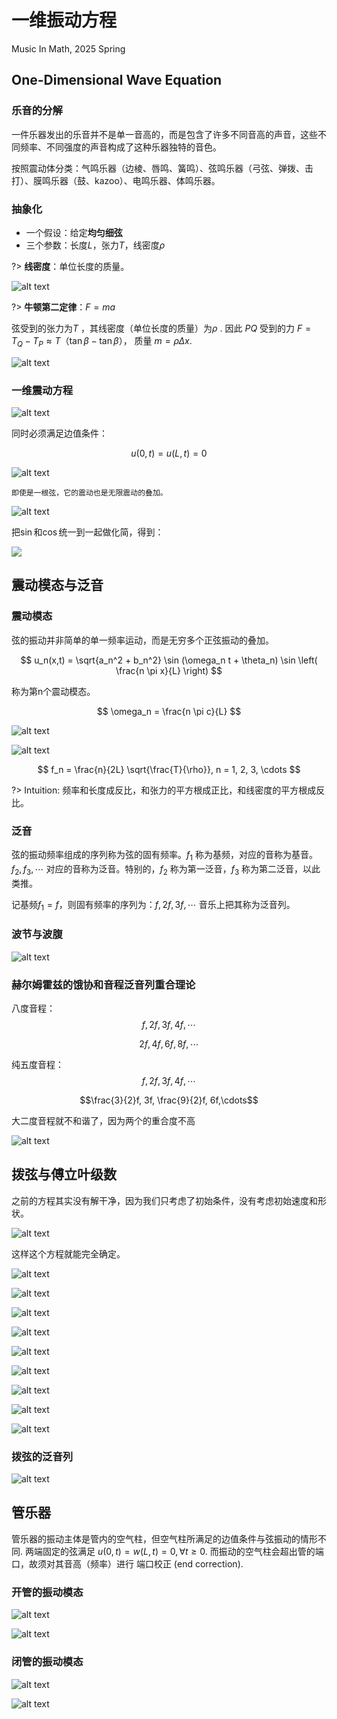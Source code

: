 # 一维振动方程
Music In Math, 2025 Spring

## One-Dimensional Wave Equation

### 乐音的分解
一件乐器发出的乐音并不是单一音高的，而是包含了许多不同音高的声音，这些不同频率、不同强度的声音构成了这种乐器独特的音色。

按照震动体分类：气鸣乐器（边棱、唇鸣、簧鸣）、弦鸣乐器（弓弦、弹拨、击打）、膜鸣乐器（鼓、kazoo）、电鸣乐器、体鸣乐器。

### 抽象化
* 一个假设：给定**均匀细弦**
* 三个参数：长度$L$，张力$T$，线密度$\rho$

?> **线密度**：单位长度的质量。

![alt text](image.png)

?> **牛顿第二定律**：$F=ma$

弦受到的张力为$T$ ，其线密度（单位长度的质量）为$\rho$ . 因此 $PQ$ 受到的力 $F=T_Q -T_P \approx T（\tan \beta-\tan \beta）$， 质量 $m= \rho \Delta x$.

![alt text](image-1.png)

### 一维震动方程
![alt text](image-2.png)

同时必须满足边值条件：

$$
u(0, t) = u(L, t) = 0
$$

![alt text](image-3.png)

`即使是一根弦，它的震动也是无限震动的叠加。`

![alt text](image-4.png)

把$\sin$和$\cos$统一到一起做化简，得到：

![](image-5.png)

## 震动模态与泛音
### 震动模态
弦的振动并非简单的单一频率运动，而是无穷多个正弦振动的叠加。

$$
u_n(x,t) = \sqrt{a_n^2 + b_n^2}  \sin (\omega_n t + \theta_n) \sin \left( \frac{n \pi x}{L} \right) 
$$

称为第n个震动模态。

$$
\omega_n = \frac{n \pi c}{L}
$$

![alt text](image-6.png)

![alt text](image-7.png)

$$
f_n = \frac{n}{2L} \sqrt{\frac{T}{\rho}}, n = 1, 2, 3, \cdots
$$

?> Intuition: 频率和长度成反比，和张力的平方根成正比，和线密度的平方根成反比。

### 泛音
弦的振动频率组成的序列称为弦的固有频率。$f_1$ 称为基频，对应的音称为基音。$f_2, f_3, \cdots$ 对应的音称为泛音。特别的，$f_2$ 称为第一泛音，$f_3$ 称为第二泛音，以此类推。

记基频$f_1=f$，则固有频率的序列为：$f, 2f, 3f, \cdots$ 音乐上把其称为泛音列。

### 波节与波腹
![alt text](image-8.png)

### 赫尔姆霍兹的饿协和音程泛音列重合理论
八度音程：
$$f, 2f, 3f, 4f,\cdots$$

$$2f, 4f, 6f, 8f,\cdots$$

纯五度音程：
$$f, 2f, 3f, 4f,\cdots$$

$$\frac{3}{2}f, 3f, \frac{9}{2}f, 6f,\cdots$$

大二度音程就不和谐了，因为两个的重合度不高

![alt text](image-9.png)

## 拨弦与傅立叶级数
之前的方程其实没有解干净，因为我们只考虑了初始条件，没有考虑初始速度和形状。

![alt text](image-10.png)

这样这个方程就能完全确定。

![alt text](image-12.png)

![alt text](image-13.png)

![alt text](image-11.png)

![alt text](image-14.png)

![alt text](image-15.png)

![alt text](image-16.png)

![alt text](image-17.png)

![alt text](image-18.png)

![alt text](image-19.png)

### 拨弦的泛音列
![alt text](image-20.png)

## 管乐器
管乐器的振动主体是管内的空气柱，但空气柱所满足的边值条件与弦振动的情形不同.
两端固定的弦满足 $u(0, t)=w(L,t)=0,\forall t \geq 0$. 而振动的空气柱会超出管的端口，故须对其音高（频率）进行 端口校正 (end correction).

### 开管的振动模态
![alt text](image-21.png)

![alt text](image-22.png)

### 闭管的振动模态
![alt text](image-23.png)

![alt text](image-24.png)

